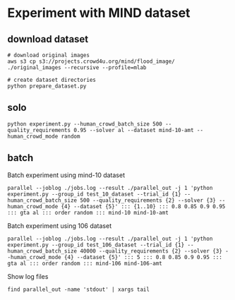 # Experiment with MIND dataset

## download dataset
```
# download original images
aws s3 cp s3://projects.crowd4u.org/mind/flood_image/ ./original_images --recursive --profile=mlab

# create dataset directories
python prepare_dataset.py
```

## solo
```
python experiment.py --human_crowd_batch_size 500 --quality_requirements 0.95 --solver al --dataset mind-10-amt --human_crowd_mode random
```

## batch

Batch experiment using mind-10 dataset
```
parallel --joblog ./jobs.log --result ./parallel_out -j 1 'python experiment.py --group_id test_10_dataset --trial_id {1} --human_crowd_batch_size 500 --quality_requirements {2} --solver {3} --human_crowd_mode {4} --dataset {5}' ::: {1..10} ::: 0.8 0.85 0.9 0.95 ::: gta al ::: order random ::: mind-10 mind-10-amt
```

Batch experiment using 106 dataset
```
parallel --joblog ./jobs.log --result ./parallel_out -j 1 'python experiment.py --group_id test_106_dataset --trial_id {1} --human_crowd_batch_size 40000 --quality_requirements {2} --solver {3} --human_crowd_mode {4} --dataset {5}' ::: 5 ::: 0.8 0.85 0.9 0.95 ::: gta al ::: order random ::: mind-106 mind-106-amt
```

Show log files
```
find parallel_out -name 'stdout' | xargs tail
```
